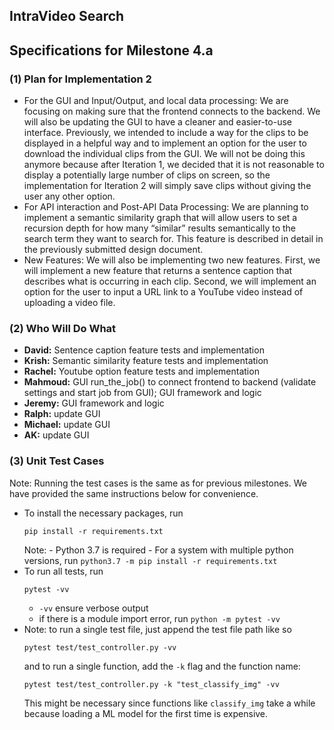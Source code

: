## IntraVideo Search
## Specifications for Milestone 4.a

### (1) Plan for Implementation 2
- For the GUI and Input/Output, and local data processing:
    We are focusing on making sure that the frontend connects to the backend. We will also be updating the GUI to have a cleaner and easier-to-use interface. Previously, we intended to include a way for the clips to be displayed in a helpful way and to implement an option for the user to download the individual clips from the GUI. We will not be doing this anymore because after Iteration 1, we decided that it is not reasonable to display a potentially large number of clips on screen, so the implementation for Iteration 2 will simply save clips without giving the user any other option.
- For API interaction and Post-API Data Processing:
    We are planning to implement a semantic similarity graph that will allow users to set a recursion depth for how many “similar” results semantically to the search term they want to search for. This feature is described in detail in the previously submitted design document.
- New Features:
    We will also be implementing two new features. First, we will implement a new feature that returns a sentence caption that describes what is occurring in each clip. Second, we will implement an option for the user to input a URL link to a YouTube video instead of uploading a video file.

### (2) Who Will Do What
- **David:** Sentence caption feature tests and implementation
- **Krish:** Semantic similarity feature tests and implementation
- **Rachel:** Youtube option feature tests and implementation
- **Mahmoud:** GUI run_the_job() to connect frontend to backend (validate settings and start job from GUI); GUI framework and logic
- **Jeremy:** GUI framework and logic
- **Ralph:** update GUI
- **Michael:** update GUI
- **AK:** update GUI

### (3) Unit Test Cases
Note: Running the test cases is the same as for previous milestones. We have provided the same instructions below for convenience.
- To install the necessary packages, run
    ```
    pip install -r requirements.txt
    ```
    Note:
      - Python 3.7 is required
      - For a system with multiple python versions, run
      ```
      python3.7 -m pip install -r requirements.txt
      ```
- To run all tests, run
    ```
    pytest -vv
    ```
    - `-vv` ensure verbose output
    - if there is a module import error, run `python -m pytest -vv`
- Note: to run a single test file, just append the test file path like so
    ```
    pytest test/test_controller.py -vv
    ```
    and to run a single function, add the `-k` flag and the function name:
    ```
    pytest test/test_controller.py -k "test_classify_img" -vv
    ```
    This might be necessary since functions like `classify_img` take a while because loading a ML model for the first time is expensive.
